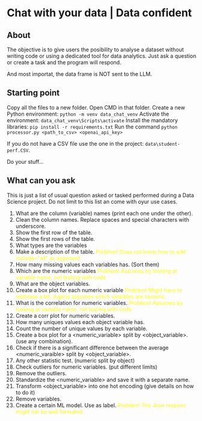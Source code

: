 # Chat with your data | Data confident

## About

The objective is to give users the posibility to analyse a dataset without writing code or using a dedicated tool for data analytics. Just ask a question or create a task and the program will respond.

And most importat, the data frame is NOT sent to the LLM.

## Starting point

Copy all the files to a new folder.
Open CMD in that folder.
Create a new Python environment: `python -m venv data_chat_venv`
Activate the environment:  `data_chat_venv\Scripts\activate`
Install the mandatory libraries: `pip install -r requirements.txt`
Run the command `python processor.py <path_to_csv> <openai_api_key>`

If you do not have a CSV file use the one in the project: `data\student-perf.CSV`.

Do your stuff...


## What can you ask

This is just a list of usual question asked or tasked performed during a Data Science project. Do not limit to this list an come with oyur use cases.

1. What are the column (variable) names (print each one under the other).
2. Clean the column names. Replace spaces and special characters with underscore.
3. Show the first row of the table.
4. Show the first rows of the table.
5. What types are the variables
6. Make a description of the table. <span style="color:yellow">Problem! Does not know how to add include="all" as argument</span>
7. How many missing values each variables has. (Sort them)
8. Which are the numeric variables <span style="color:yellow">Problem! Assumes by looking at variable name, not testing with code</span>
9.  What are the object variables.
10. Create a box plot for each numeric variable <span style="color:yellow"> Problem! Might have to rephrase a bit. Agains assumes which varaibles are numeric.</span>
11. What is the correlation for numeric variables. <span style="color:yellow">Problem! Assumes by looking at variable name, not testing with code</span>
12. Create a corr plot for numeric variables.
13. How many uniques values each object variable has.
14. Count the number of unique values by each variable.
15. Create a box plot for a <numeric_variable> split by <object_variable>. (use any combination).
16. Check if there is a significant difference between the average <numeric_varaible> split by <object_variable>.
17. Any other statistic test. (numeric split by object)
18. Check outliers for numeric variables. (put different limits)
19. Remove the outliers.
20. Standardize the <numeric_variable> and save it with a separate name.
21. Transform <object_variable> into one hot encoding (give details on how to do it)
22. Remove variables.
23. Create a certain ML model. Use <variable> as label. <span style="color:yellow">Problem! The Json respons might not be well formated.</span>
